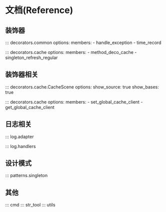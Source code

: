 # 文档(Reference)

## 装饰器
::: decorators.common
    options:
        members:
          - handle_exception
          - time_record

::: decorators.cache
    options:
        members:
            - method_deco_cache
            - singleton_refresh_regular

## 装饰器相关
::: decorators.cache.CacheScene
    options:
        show_source: true
        show_bases: true

::: decorators.cache
    options:
        members:
            - set_global_cache_client
            - get_global_cache_client

## 日志相关
::: log.adapter

::: log.handlers

## 设计模式
::: patterns.singleton

## 其他
::: cmd
::: str_tool
::: utils
